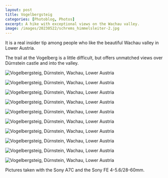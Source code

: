 ```yaml
---
layout: post
title: Vogelbergsteig
categories: [Photoblog, Photos]
excerpt: A hike with exceptional views on the Wachau valley.
image: /images/20230522/schrems_himmelsleiter-2.jpg
---
```


It is a real insider tip among people who like the beautiful Wachau valley in Lower Austria.

The trail at the Vogelberg is a little difficult, but offers unmatched views over Dürnstein castle and into the valley.



![Vogelbergsteig, Dürnstein, Wachau, Lower Austria](../images/20230626/wachau_vogelbergsteig-01.jpg)

![Vogelbergsteig, Dürnstein, Wachau, Lower Austria](../images/20230626/wachau_vogelbergsteig-02.jpg)

![Vogelbergsteig, Dürnstein, Wachau, Lower Austria](../images/20230626/wachau_vogelbergsteig-03.jpg)

![Vogelbergsteig, Dürnstein, Wachau, Lower Austria](../images/20230626/wachau_vogelbergsteig-04.jpg)

![Vogelbergsteig, Dürnstein, Wachau, Lower Austria](../images/20230626/wachau_vogelbergsteig-05.jpg)

![Vogelbergsteig, Dürnstein, Wachau, Lower Austria](../images/20230626/wachau_vogelbergsteig-06.jpg)

![Vogelbergsteig, Dürnstein, Wachau, Lower Austria](../images/20230626/wachau_vogelbergsteig-07.jpg)

![Vogelbergsteig, Dürnstein, Wachau, Lower Austria](../images/20230626/wachau_vogelbergsteig-08.jpg)

![Vogelbergsteig, Dürnstein, Wachau, Lower Austria](../images/20230626/wachau_vogelbergsteig-09.jpg)

![Vogelbergsteig, Dürnstein, Wachau, Lower Austria](../images/20230626/wachau_vogelbergsteig-10.jpg)


Pictures taken with the Sony A7C and the Sony FE 4-5.6/28-60mm.

